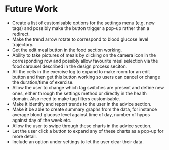 # Future Work

* Create a list of customisable options for the settings menu (e.g. new tags) and possibly make the button trigger a pop-up rather than a redirect.
* Make the trend arrow rotate to correspond to blood glucose level trajectory.
* Get the edit meal button in the food section working.
* Ability to take pictures of meals by clicking on the camera icon in the corresponding row and possibly allow favourite meal selection via the food carousel described in the design process seciton.
* All the cells in the exercise log to expand to make room for an edit button and then get this button working so users can cancel or change the duration/time of exercise.
* Allow the user to change which tag switches are present and define new ones, either through the settings method or directly in the health domain. Also need to make tag filters customisable.
* Make it identify and report trends to the user in the advice section.
* Make it be able to create summary graphs from the data, for instance average blood glucose level against time of day, number of hypos against day of the week etc.
* Allow the user to swipe through these charts in the advice section.
* Let the user click a button to expand any of these charts as a pop-up for more detail.
* Include an option under settings to let the user clear their data.

